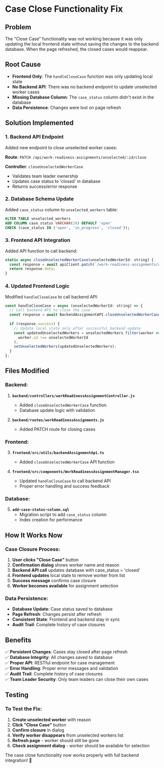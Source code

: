 # Case Close Functionality Fix

## Problem
The "Close Case" functionality was not working because it was only updating the local frontend state without saving the changes to the backend database. When the page refreshed, the closed cases would reappear.

## Root Cause
- **Frontend Only**: The `handleCloseCase` function was only updating local state
- **No Backend API**: There was no backend endpoint to update unselected worker cases
- **Missing Database Column**: The `case_status` column didn't exist in the database
- **Data Persistence**: Changes were lost on page refresh

## Solution Implemented

### 1. **Backend API Endpoint**
Added new endpoint to close unselected worker cases:

**Route**: `PATCH /api/work-readiness-assignments/unselected/:id/close`

**Controller**: `closeUnselectedWorkerCase`
- Validates team leader ownership
- Updates case status to 'closed' in database
- Returns success/error response

### 2. **Database Schema Update**
Added `case_status` column to `unselected_workers` table:

```sql
ALTER TABLE unselected_workers 
ADD COLUMN case_status VARCHAR(20) DEFAULT 'open' 
CHECK (case_status IN ('open', 'in_progress', 'closed'));
```

### 3. **Frontend API Integration**
Added API function to call backend:

```javascript
static async closeUnselectedWorkerCase(unselectedWorkerId: string) {
  const response = await apiClient.patch(`/work-readiness-assignments/unselected/${unselectedWorkerId}/close`);
  return response.data;
}
```

### 4. **Updated Frontend Logic**
Modified `handleCloseCase` to call backend API:

```javascript
const handleCloseCase = async (unselectedWorkerId: string) => {
  // Call backend API to close the case
  const response = await BackendAssignmentAPI.closeUnselectedWorkerCase(unselectedWorkerId);
  
  if (response.success) {
    // Update local state only after successful backend update
    const updatedUnselectedWorkers = unselectedWorkers.filter(worker => 
      worker.id !== unselectedWorkerId
    );
    setUnselectedWorkers(updatedUnselectedWorkers);
  }
};
```

## Files Modified

### **Backend:**
1. **`backend/controllers/workReadinessAssignmentController.js`**
   - Added `closeUnselectedWorkerCase` function
   - Database update logic with validation

2. **`backend/routes/workReadinessAssignments.js`**
   - Added PATCH route for closing cases

### **Frontend:**
3. **`frontend/src/utils/backendAssignmentApi.ts`**
   - Added `closeUnselectedWorkerCase` API function

4. **`frontend/src/components/WorkReadinessAssignmentManager.tsx`**
   - Updated `handleCloseCase` to call backend API
   - Proper error handling and success feedback

### **Database:**
5. **`add-case-status-column.sql`**
   - Migration script to add `case_status` column
   - Index creation for performance

## How It Works Now

### **Case Closure Process:**
1. **User clicks "Close Case"** button
2. **Confirmation dialog** shows worker name and reason
3. **Backend API call** updates database with case_status = 'closed'
4. **Frontend updates** local state to remove worker from list
5. **Success message** confirms case closure
6. **Worker becomes available** for assignment selection

### **Data Persistence:**
- **Database Update**: Case status saved to database
- **Page Refresh**: Changes persist after refresh
- **Consistent State**: Frontend and backend stay in sync
- **Audit Trail**: Complete history of case closures

## Benefits

✅ **Persistent Changes**: Cases stay closed after page refresh  
✅ **Database Integrity**: All changes saved to database  
✅ **Proper API**: RESTful endpoint for case management  
✅ **Error Handling**: Proper error messages and validation  
✅ **Audit Trail**: Complete history of case closures  
✅ **Team Leader Security**: Only team leaders can close their own cases  

## Testing

### **To Test the Fix:**
1. **Create unselected worker** with reason
2. **Click "Close Case"** button
3. **Confirm closure** in dialog
4. **Verify worker disappears** from unselected workers list
5. **Refresh page** - worker should still be gone
6. **Check assignment dialog** - worker should be available for selection

The case close functionality now works properly with full backend integration! 🎯






